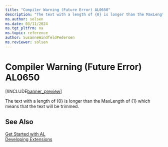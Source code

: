 ```yaml
---
title: "Compiler Warning (Future Error) AL0650"
description: "The text with a length of {0} is longer than the MaxLength of {1} which means that the text will be trimmed."
ms.author: solsen
ms.date: 03/11/2024
ms.tgt_pltfrm: na
ms.topic: reference
author: SusanneWindfeldPedersen
ms.reviewer: solsen
---
```

[//]: # (START>DO_NOT_EDIT)
[//]: # (IMPORTANT:Do not edit any of the content between here and the END>DO_NOT_EDIT.)
[//]: # (Any modifications should be made in the .xml files in the ModernDev repo.)
# Compiler Warning (Future Error) AL0650

[!INCLUDE[banner_preview](../includes/banner_preview.md)]

The text with a length of {0} is longer than the MaxLength of {1} which means that the text will be trimmed.


[//]: # (IMPORTANT: END>DO_NOT_EDIT)
## See Also  
[Get Started with AL](../devenv-get-started.md)  
[Developing Extensions](../devenv-dev-overview.md)  